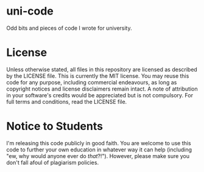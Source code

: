 uni-code
========

Odd bits and pieces of code I wrote for university.

License
=======
Unless otherwise stated, all files in this repository are licensed as described by the LICENSE file. This is currently the MIT license. You may reuse this code for any purpose, including commercial endeavours, as long as copyright notices and license disclaimers remain intact. A note of attribution in your software's credits would be appreciated but is not compulsory. For full terms and conditions, read the LICENSE file.

Notice to Students
==================
I'm releasing this code publicly in good faith. You are welcome to use this code to further your own education in whatever way it can help (including "ew, why would anyone ever do *that*?!"). However, please make sure you don't fall afoul of plagiarism policies.
